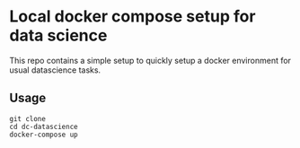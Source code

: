 # Local docker compose setup for data science
This repo contains a simple setup to quickly setup a docker environment for usual datascience tasks.

## Usage
```
git clone 
cd dc-datascience
docker-compose up
```
